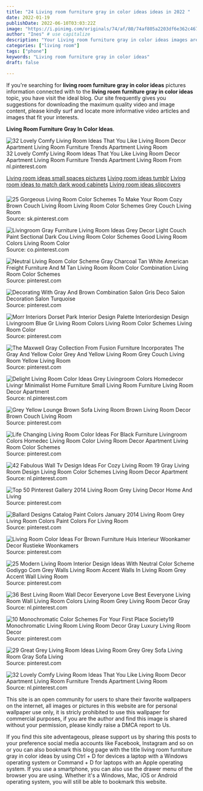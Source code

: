 ```yaml
---
title: "24 Living room furniture gray in color ideas ideas in 2022 "
date: 2022-01-19
publishDate: 2022-06-10T03:03:22Z
image: "https://i.pinimg.com/originals/74/af/80/74af805a2203df6e362c467733010a1e.png"
author: "Ines" # use capitalize
description: "Your Living room furniture gray in color ideas images are available. Living room furniture gray in color ideas are a topic that is being searched for and liked by netizens today. You can Download the Living room furniture gray in color ideas files here. Get all free vectors."
categories: ["living room"]
tags: ["phone"]
keywords: "Living room furniture gray in color ideas"
draft: false

---
```


If you're searching for **living room furniture gray in color ideas** pictures information connected with to the **living room furniture gray in color ideas** topic, you have visit the ideal  blog.  Our site frequently  gives you  suggestions  for downloading  the maximum  quality video and image  content, please kindly surf and locate more informative video articles and images  that fit your interests.

**Living Room Furniture Gray In Color Ideas**. 

![32 Lovely Comfy Living Room Ideas That You Like Living Room Decor Apartment Living Room Furniture Trends Apartment Living Room](https://i.pinimg.com/originals/74/af/80/74af805a2203df6e362c467733010a1e.png "32 Lovely Comfy Living Room Ideas That You Like Living Room Decor Apartment Living Room Furniture Trends Apartment Living Room")
32 Lovely Comfy Living Room Ideas That You Like Living Room Decor Apartment Living Room Furniture Trends Apartment Living Room From nl.pinterest.com

[Living room ideas small spaces pictures](/living-room-ideas-small-spaces-pictures/)
[Living room ideas tumblr](/living-room-ideas-tumblr/)
[Living room ideas to match dark wood cabinets](/living-room-ideas-to-match-dark-wood-cabinets/)
[Living room ideas slipcovers](/living-room-ideas-slipcovers/)



### 

 


![25 Gorgeous Living Room Color Schemes To Make Your Room Cozy Brown Couch Living Room Living Room Color Schemes Grey Couch Living Room](https://i.pinimg.com/originals/4a/2a/5b/4a2a5b072a041e738f1b5f833e96cf37.jpg "25 Gorgeous Living Room Color Schemes To Make Your Room Cozy Brown Couch Living Room Living Room Color Schemes Grey Couch Living Room")
Source: sk.pinterest.com

 

![Livingroom Gray Furniture Living Room Ideas Grey Decor Light Couch Paint Sectional Dark Cou Living Room Color Schemes Good Living Room Colors Living Room Color](https://i.pinimg.com/originals/f3/c0/a3/f3c0a33b47d46fedd448e848eb75ac3d.jpg "Livingroom Gray Furniture Living Room Ideas Grey Decor Light Couch Paint Sectional Dark Cou Living Room Color Schemes Good Living Room Colors Living Room Color")
Source: co.pinterest.com

 

![Neutral Living Room Color Scheme Gray Charcoal Tan White American Freight Furniture And M Tan Living Room Room Color Combination Living Room Color Schemes](https://i.pinimg.com/originals/a1/df/2f/a1df2f154af3a17aa304b30648901434.png "Neutral Living Room Color Scheme Gray Charcoal Tan White American Freight Furniture And M Tan Living Room Room Color Combination Living Room Color Schemes")
Source: pinterest.com

 

![Decorating With Gray And Brown Combination Salon Gris Deco Salon Decoration Salon Turquoise](https://i.pinimg.com/originals/71/65/ad/7165ad664deae6a09872c2ca7e1e702f.jpg "Decorating With Gray And Brown Combination Salon Gris Deco Salon Decoration Salon Turquoise")
Source: pinterest.com

 

![Morr Interiors Dorset Park Interior Design Palette Interiordesign Design Livingroom Blue Gr Living Room Colors Living Room Color Schemes Living Room Color](https://i.pinimg.com/474x/0b/6e/08/0b6e08411e503062e9167c826e5e1517.jpg "Morr Interiors Dorset Park Interior Design Palette Interiordesign Design Livingroom Blue Gr Living Room Colors Living Room Color Schemes Living Room Color")
Source: pinterest.com

 

![The Maxwell Gray Collection From Fusion Furniture Incorporates The Gray And Yellow Color Grey And Yellow Living Room Grey Couch Living Room Yellow Living Room](https://i.pinimg.com/564x/37/e5/be/37e5bee0ce4b36b50ed8b3bd96d620c6.jpg "The Maxwell Gray Collection From Fusion Furniture Incorporates The Gray And Yellow Color Grey And Yellow Living Room Grey Couch Living Room Yellow Living Room")
Source: pinterest.com

 

![Delight Living Room Color Ideas Grey Livingroom Colors Homedecor Livingr Minimalist Home Furniture Small Living Room Furniture Living Room Decor Apartment](https://i.pinimg.com/originals/1a/78/ae/1a78aecd42dbd422c539f5a98391ebcf.jpg "Delight Living Room Color Ideas Grey Livingroom Colors Homedecor Livingr Minimalist Home Furniture Small Living Room Furniture Living Room Decor Apartment")
Source: nl.pinterest.com

 

![Grey Yellow Lounge Brown Sofa Living Room Brown Living Room Decor Brown Couch Living Room](https://i.pinimg.com/736x/05/f0/4d/05f04db7cbfe2c4d1676ba41fdc8c0ef--yellow-family-rooms-living-room-yellow.jpg "Grey Yellow Lounge Brown Sofa Living Room Brown Living Room Decor Brown Couch Living Room")
Source: pinterest.com

 

![Life Changing Living Room Color Ideas For Black Furniture Livingroom Colors Homedec Living Room Color Living Room Decor Apartment Living Room Color Schemes](https://i.pinimg.com/originals/ce/64/e2/ce64e2b69e36a49534b82b9c7ff44c00.jpg "Life Changing Living Room Color Ideas For Black Furniture Livingroom Colors Homedec Living Room Color Living Room Decor Apartment Living Room Color Schemes")
Source: pinterest.com

 

![42 Fabulous Wall Tv Design Ideas For Cozy Living Room 19 Gray Living Room Design Living Room Color Schemes Living Room Decor Apartment](https://i.pinimg.com/originals/da/93/1e/da931ee46679cf40b3e06547b2aa4859.png "42 Fabulous Wall Tv Design Ideas For Cozy Living Room 19 Gray Living Room Design Living Room Color Schemes Living Room Decor Apartment")
Source: nl.pinterest.com

 

![Top 50 Pinterest Gallery 2014 Living Room Grey Living Decor Home And Living](https://i.pinimg.com/originals/ee/33/1f/ee331ff4df3d1c6406fc7543e97c77c6.jpg "Top 50 Pinterest Gallery 2014 Living Room Grey Living Decor Home And Living")
Source: pinterest.com

 

![Ballard Designs Catalog Paint Colors January 2014 Living Room Grey Living Room Colors Paint Colors For Living Room](https://i.pinimg.com/originals/39/d3/43/39d343db3a2d0379434144e8376f2b78.jpg "Ballard Designs Catalog Paint Colors January 2014 Living Room Grey Living Room Colors Paint Colors For Living Room")
Source: pinterest.com

 

![Living Room Color Ideas For Brown Furniture Huis Interieur Woonkamer Decor Rustieke Woonkamers](https://i.pinimg.com/originals/7d/6e/a3/7d6ea3d9926d4c5f99a8885f9e4a1f76.jpg "Living Room Color Ideas For Brown Furniture Huis Interieur Woonkamer Decor Rustieke Woonkamers")
Source: pinterest.com

 

![25 Modern Living Room Interior Design Ideas With Neutral Color Scheme Godiygo Com Grey Walls Living Room Accent Walls In Living Room Grey Accent Wall Living Room](https://i.pinimg.com/736x/bd/66/7e/bd667e841191b9a7905e30ce359bbc60.jpg "25 Modern Living Room Interior Design Ideas With Neutral Color Scheme Godiygo Com Grey Walls Living Room Accent Walls In Living Room Grey Accent Wall Living Room")
Source: pinterest.com

 

![36 Best Living Room Wall Decor Eeveryone Love Best Eeveryone Living Room Wall Living Room Colors Living Room Grey Living Room Decor Gray](https://i.pinimg.com/736x/83/b9/ea/83b9ea04c4e55cbb6a35c4a98eaeb320.jpg "36 Best Living Room Wall Decor Eeveryone Love Best Eeveryone Living Room Wall Living Room Colors Living Room Grey Living Room Decor Gray")
Source: nl.pinterest.com

 

![10 Monochromatic Color Schemes For Your First Place Society19 Monochromatic Living Room Living Room Decor Gray Luxury Living Room Decor](https://i.pinimg.com/564x/79/3c/f3/793cf3722fbe079fe1d10e16aadde733.jpg "10 Monochromatic Color Schemes For Your First Place Society19 Monochromatic Living Room Living Room Decor Gray Luxury Living Room Decor")
Source: pinterest.com

 

![29 Great Grey Living Room Ideas Living Room Grey Grey Sofa Living Room Gray Sofa Living](https://i.pinimg.com/736x/57/47/5b/57475b5af310834c6d5be8a3753959f3.jpg "29 Great Grey Living Room Ideas Living Room Grey Grey Sofa Living Room Gray Sofa Living")
Source: pinterest.com

 

![32 Lovely Comfy Living Room Ideas That You Like Living Room Decor Apartment Living Room Furniture Trends Apartment Living Room](https://i.pinimg.com/originals/74/af/80/74af805a2203df6e362c467733010a1e.png "32 Lovely Comfy Living Room Ideas That You Like Living Room Decor Apartment Living Room Furniture Trends Apartment Living Room")
Source: nl.pinterest.com

 

This site is an open community for users to share their favorite wallpapers on the internet, all images or pictures in this website are for personal wallpaper use only, it is stricly prohibited to use this wallpaper for commercial purposes, if you are the author and find this image is shared without your permission, please kindly raise a DMCA report to Us.

If you find this site adventageous, please support us by sharing this posts to your preference social media accounts like Facebook, Instagram and so on or you can also bookmark this blog page with the title living room furniture gray in color ideas by using Ctrl + D for devices a laptop with a Windows operating system or Command + D for laptops with an Apple operating system. If you use a smartphone, you can also use the drawer menu of the browser you are using. Whether it's a Windows, Mac, iOS or Android operating system, you will still be able to bookmark this website.
